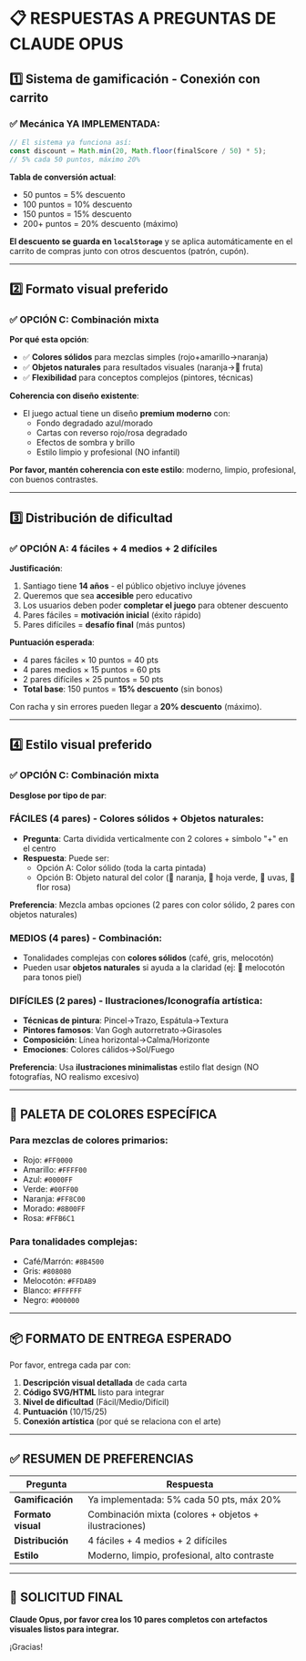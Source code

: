 # 📋 RESPUESTAS A PREGUNTAS DE CLAUDE OPUS

## 1️⃣ **Sistema de gamificación - Conexión con carrito**

### ✅ **Mecánica YA IMPLEMENTADA**:

```javascript
// El sistema ya funciona así:
const discount = Math.min(20, Math.floor(finalScore / 50) * 5);
// 5% cada 50 puntos, máximo 20%
```

**Tabla de conversión actual**:
- 50 puntos = 5% descuento
- 100 puntos = 10% descuento
- 150 puntos = 15% descuento
- 200+ puntos = 20% descuento (máximo)

**El descuento se guarda en `localStorage`** y se aplica automáticamente en el carrito de compras junto con otros descuentos (patrón, cupón).

---

## 2️⃣ **Formato visual preferido**

### ✅ **OPCIÓN C: Combinación mixta**

**Por qué esta opción**:
- ✅ **Colores sólidos** para mezclas simples (rojo+amarillo→naranja)
- ✅ **Objetos naturales** para resultados visuales (naranja→🍊 fruta)
- ✅ **Flexibilidad** para conceptos complejos (pintores, técnicas)

**Coherencia con diseño existente**:
- El juego actual tiene un diseño **premium moderno** con:
  - Fondo degradado azul/morado
  - Cartas con reverso rojo/rosa degradado
  - Efectos de sombra y brillo
  - Estilo limpio y profesional (NO infantil)

**Por favor, mantén coherencia con este estilo**: moderno, limpio, profesional, con buenos contrastes.

---

## 3️⃣ **Distribución de dificultad**

### ✅ **OPCIÓN A: 4 fáciles + 4 medios + 2 difíciles**

**Justificación**:
1. Santiago tiene **14 años** - el público objetivo incluye jóvenes
2. Queremos que sea **accesible** pero educativo
3. Los usuarios deben poder **completar el juego** para obtener descuento
4. Pares fáciles = **motivación inicial** (éxito rápido)
5. Pares difíciles = **desafío final** (más puntos)

**Puntuación esperada**:
- 4 pares fáciles × 10 puntos = 40 pts
- 4 pares medios × 15 puntos = 60 pts
- 2 pares difíciles × 25 puntos = 50 pts
- **Total base**: 150 puntos = **15% descuento** (sin bonos)

Con racha y sin errores pueden llegar a **20% descuento** (máximo).

---

## 4️⃣ **Estilo visual preferido**

### ✅ **OPCIÓN C: Combinación mixta**

**Desglose por tipo de par**:

### **FÁCILES (4 pares) - Colores sólidos + Objetos naturales**:
- **Pregunta**: Carta dividida verticalmente con 2 colores + símbolo "+" en el centro
- **Respuesta**: Puede ser:
  - Opción A: Color sólido (toda la carta pintada)
  - Opción B: Objeto natural del color (🍊 naranja, 🍃 hoja verde, 🍇 uvas, 🌸 flor rosa)

**Preferencia**: Mezcla ambas opciones (2 pares con color sólido, 2 pares con objetos naturales)

### **MEDIOS (4 pares) - Combinación**:
- Tonalidades complejas con **colores sólidos** (café, gris, melocotón)
- Pueden usar **objetos naturales** si ayuda a la claridad (ej: 🍑 melocotón para tonos piel)

### **DIFÍCILES (2 pares) - Ilustraciones/Iconografía artística**:
- **Técnicas de pintura**: Pincel→Trazo, Espátula→Textura
- **Pintores famosos**: Van Gogh autorretrato→Girasoles
- **Composición**: Línea horizontal→Calma/Horizonte
- **Emociones**: Colores cálidos→Sol/Fuego

**Preferencia**: Usa **ilustraciones minimalistas** estilo flat design (NO fotografías, NO realismo excesivo)

---

## 🎨 **PALETA DE COLORES ESPECÍFICA**

### **Para mezclas de colores primarios**:
- Rojo: `#FF0000`
- Amarillo: `#FFFF00`
- Azul: `#0000FF`
- Verde: `#00FF00`
- Naranja: `#FF8C00`
- Morado: `#8B00FF`
- Rosa: `#FFB6C1`

### **Para tonalidades complejas**:
- Café/Marrón: `#8B4500`
- Gris: `#808080`
- Melocotón: `#FFDAB9`
- Blanco: `#FFFFFF`
- Negro: `#000000`

---

## 📦 **FORMATO DE ENTREGA ESPERADO**

Por favor, entrega cada par con:

1. **Descripción visual detallada** de cada carta
2. **Código SVG/HTML** listo para integrar
3. **Nivel de dificultad** (Fácil/Medio/Difícil)
4. **Puntuación** (10/15/25)
5. **Conexión artística** (por qué se relaciona con el arte)

---

## ✅ **RESUMEN DE PREFERENCIAS**

| Pregunta | Respuesta |
|----------|-----------|
| **Gamificación** | Ya implementada: 5% cada 50 pts, máx 20% |
| **Formato visual** | Combinación mixta (colores + objetos + ilustraciones) |
| **Distribución** | 4 fáciles + 4 medios + 2 difíciles |
| **Estilo** | Moderno, limpio, profesional, alto contraste |

---

## 🚀 **SOLICITUD FINAL**

**Claude Opus, por favor crea los 10 pares completos con artefactos visuales listos para integrar.**

¡Gracias!

